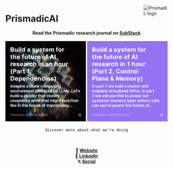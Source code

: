 <a href="#user-content-Prismadic"><img src="https://prismadic.ai/logo.png" alt="Prismadic logo" width="75" align="right"></a>

# PrismadicAI

<div align="center">
 <strong>Read the Prismadic research journal on <a href="https://prismadic.substack.com">SubStack</a></strong>
 <br><br>

 <img src="./image_square.jpg" alt="Article 1" width="250">
 <img src="./accent_color_square.jpg" alt="Article 2" width="250">
 
 `discover more about what we're doing`
 
 <br><br>
 <strong> 🔗 <a href="https://prismadic.ai">Website</a> </strong><br>
 <strong> 💼 <a href="https://linkedin.com/company/prismadic">LinkedIn</a> </strong><br>
 <strong> 𝕏 <a href="https://x.com/prismadic">Social</a> </strong><br>
</div>
 
 

